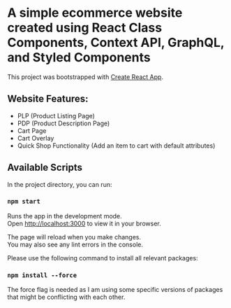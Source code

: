 # A simple ecommerce website created using React Class Components, Context API, GraphQL, and Styled Components

This project was bootstrapped with [Create React App](https://github.com/facebook/create-react-app).

## Website Features:

- PLP (Product Listing Page)
- PDP (Product Description Page)
- Cart Page
- Cart Overlay
- Quick Shop Functionality (Add an item to cart with default attributes)

## Available Scripts

In the project directory, you can run:

### `npm start`

Runs the app in the development mode.\
Open [http://localhost:3000](http://localhost:3000) to view it in your browser.

The page will reload when you make changes.\
You may also see any lint errors in the console.

Please use the following command to install all relevant packages:

### `npm install --force`

The force flag is needed as I am using some specific versions of packages that might be conflicting with each other.
